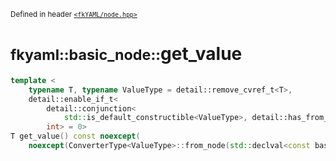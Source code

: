 <small>Defined in header [`<fkYAML/node.hpp>`](https://github.com/fktn-k/fkYAML/blob/develop/include/fkYAML/node.hpp)</small>

# <small>fkyaml::basic_node::</small>get_value

```cpp
template <
    typename T, typename ValueType = detail::remove_cvref_t<T>,
    detail::enable_if_t<
        detail::conjunction<
            std::is_default_constructible<ValueType>, detail::has_from_node<basic_node, ValueType>>::value,
        int> = 0>
T get_value() const noexcept(
    noexcept(ConverterType<ValueType>::from_node(std::declval<const basic_node&>(), std::declval<ValueType&>())));
```
